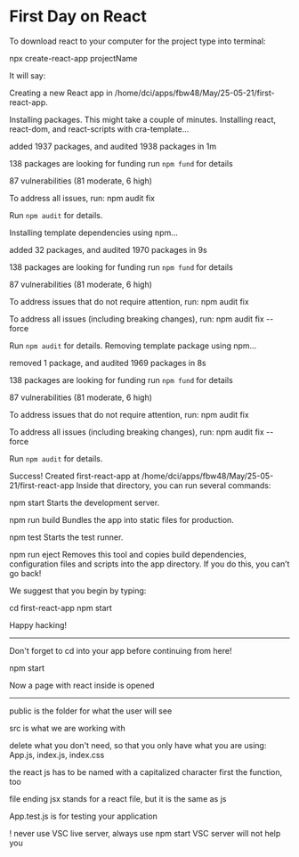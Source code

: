 # First Day on React

To download react to your computer for the project type into terminal:

npx create-react-app projectName

It will say:

Creating a new React app in /home/dci/apps/fbw48/May/25-05-21/first-react-app.

Installing packages. This might take a couple of minutes.
Installing react, react-dom, and react-scripts with cra-template...

added 1937 packages, and audited 1938 packages in 1m

138 packages are looking for funding
run `npm fund` for details

87 vulnerabilities (81 moderate, 6 high)

To address all issues, run:
npm audit fix

Run `npm audit` for details.

Installing template dependencies using npm...

added 32 packages, and audited 1970 packages in 9s

138 packages are looking for funding
run `npm fund` for details

87 vulnerabilities (81 moderate, 6 high)

To address issues that do not require attention, run:
npm audit fix

To address all issues (including breaking changes), run:
npm audit fix --force

Run `npm audit` for details.
Removing template package using npm...

removed 1 package, and audited 1969 packages in 8s

138 packages are looking for funding
run `npm fund` for details

87 vulnerabilities (81 moderate, 6 high)

To address issues that do not require attention, run:
npm audit fix

To address all issues (including breaking changes), run:
npm audit fix --force

Run `npm audit` for details.

Success! Created first-react-app at /home/dci/apps/fbw48/May/25-05-21/first-react-app
Inside that directory, you can run several commands:

npm start
Starts the development server.

npm run build
Bundles the app into static files for production.

npm test
Starts the test runner.

npm run eject
Removes this tool and copies build dependencies, configuration files
and scripts into the app directory. If you do this, you can’t go back!

We suggest that you begin by typing:

cd first-react-app
npm start

Happy hacking!

---

Don't forget to cd into your app before continuing from here!

npm start

Now a page with react inside is opened

---

public is the folder for what the user will see

src is what we are working with

delete what you don't need, so that you only have what you are using: App.js, index.js, index.css

the react js has to be named with a capitalized character first
the function, too

file ending jsx stands for a react file, but it is the same as js

App.test.js is for testing your application

! never use VSC live server, always use npm start VSC server will not help you
